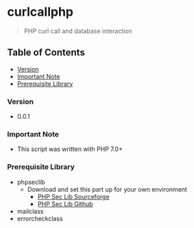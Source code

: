# curlcallphp
> PHP curl call and database interaction

## Table of Contents
* [Version](#version)
* [Important Note](#important-note)
* [Prerequisite Library](#prerequisite-library)

### Version
* 0.0.1

### **Important Note**
* This script was written with PHP 7.0+

### Prerequisite Library
* phpseclib
  * Download and set this part up for your own environment
    * [PHP Sec Lib Sourceforge](http://phpseclib.sourceforge.net/)
    * [PHP Sec Lib Github](https://github.com/phpseclib/phpseclib)
* mailclass
* errorcheckclass
